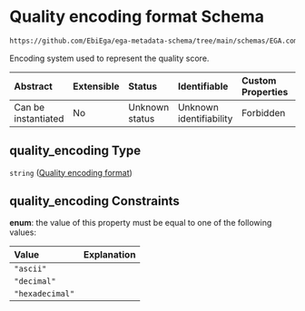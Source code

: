 # Quality encoding format Schema

```txt
https://github.com/EbiEga/ega-metadata-schema/tree/main/schemas/EGA.common-definitions.json#/definitions/file_object/properties/sequence_quality_details/properties/quality_encoding
```

Encoding system used to represent the quality score.

| Abstract            | Extensible | Status         | Identifiable            | Custom Properties | Additional Properties | Access Restrictions | Defined In                                                                                           |
| :------------------ | :--------- | :------------- | :---------------------- | :---------------- | :-------------------- | :------------------ | :--------------------------------------------------------------------------------------------------- |
| Can be instantiated | No         | Unknown status | Unknown identifiability | Forbidden         | Allowed               | none                | [EGA.common-definitions.json\*](../../../schemas/EGA.common-definitions.json "open original schema") |

## quality\_encoding Type

`string` ([Quality encoding format](ega-12-definitions-ega-file-object-properties-sequence-quality-details-properties-quality-encoding-format.md))

## quality\_encoding Constraints

**enum**: the value of this property must be equal to one of the following values:

| Value           | Explanation |
| :-------------- | :---------- |
| `"ascii"`       |             |
| `"decimal"`     |             |
| `"hexadecimal"` |             |
